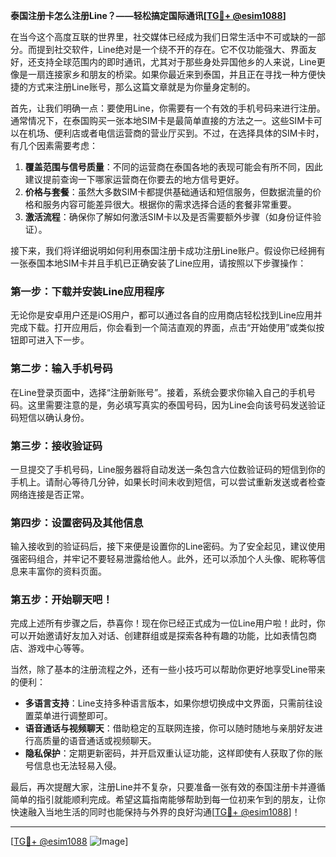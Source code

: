 **泰国注册卡怎么注册Line？——轻松搞定国际通讯[[TG💪+ @esim1088](https://t.me/s/esim1088)]**

在当今这个高度互联的世界里，社交媒体已经成为我们日常生活中不可或缺的一部分。而提到社交软件，Line绝对是一个绕不开的存在。它不仅功能强大、界面友好，还支持全球范围内的即时通讯，尤其对于那些身处异国他乡的人来说，Line更像是一扇连接家乡和朋友的桥梁。如果你最近来到泰国，并且正在寻找一种方便快捷的方式来注册Line账号，那么这篇文章就是为你量身定制的。

首先，让我们明确一点：要使用Line，你需要有一个有效的手机号码来进行注册。通常情况下，在泰国购买一张本地SIM卡是最简单直接的方法之一。这些SIM卡可以在机场、便利店或者电信运营商的营业厅买到。不过，在选择具体的SIM卡时，有几个因素需要考虑：

1. **覆盖范围与信号质量**：不同的运营商在泰国各地的表现可能会有所不同，因此建议提前查询一下哪家运营商在你要去的地方信号更好。
2. **价格与套餐**：虽然大多数SIM卡都提供基础通话和短信服务，但数据流量的价格和服务内容可能差异很大。根据你的需求选择合适的套餐非常重要。
3. **激活流程**：确保你了解如何激活SIM卡以及是否需要额外步骤（如身份证件验证）。

接下来，我们将详细说明如何利用泰国注册卡成功注册Line账户。假设你已经拥有一张泰国本地SIM卡并且手机已正确安装了Line应用，请按照以下步骤操作：

### 第一步：下载并安装Line应用程序
无论你是安卓用户还是iOS用户，都可以通过各自的应用商店轻松找到Line应用并完成下载。打开应用后，你会看到一个简洁直观的界面，点击“开始使用”或类似按钮即可进入下一步。

### 第二步：输入手机号码
在Line登录页面中，选择“注册新账号”。接着，系统会要求你输入自己的手机号码。这里需要注意的是，务必填写真实的泰国号码，因为Line会向该号码发送验证码短信以确认身份。

### 第三步：接收验证码
一旦提交了手机号码，Line服务器将自动发送一条包含六位数验证码的短信到你的手机上。请耐心等待几分钟，如果长时间未收到短信，可以尝试重新发送或者检查网络连接是否正常。

### 第四步：设置密码及其他信息
输入接收到的验证码后，接下来便是设置你的Line密码。为了安全起见，建议使用强密码组合，并牢记不要轻易泄露给他人。此外，还可以添加个人头像、昵称等信息来丰富你的资料页面。

### 第五步：开始聊天吧！
完成上述所有步骤之后，恭喜你！现在你已经正式成为一位Line用户啦！此时，你可以开始邀请好友加入对话、创建群组或是探索各种有趣的功能，比如表情包商店、游戏中心等等。

当然，除了基本的注册流程之外，还有一些小技巧可以帮助你更好地享受Line带来的便利：

- **多语言支持**：Line支持多种语言版本，如果你想切换成中文界面，只需前往设置菜单进行调整即可。
- **语音通话与视频聊天**：借助稳定的互联网连接，你可以随时随地与亲朋好友进行高质量的语音通话或视频聊天。
- **隐私保护**：定期更新密码，并开启双重认证功能，这样即使有人获取了你的账号信息也无法轻易入侵。

最后，再次提醒大家，注册Line并不复杂，只要准备一张有效的泰国注册卡并遵循简单的指引就能顺利完成。希望这篇指南能够帮助到每一位初来乍到的朋友，让你快速融入当地生活的同时也能保持与外界的良好沟通[[TG💪+ @esim1088](https://t.me/s/esim1088)]！

---

[[TG💪+ @esim1088](https://t.me/s/esim1088) ![Image](https://i.postimg.cc/4NQfJmqS/Snipaste-2025-05-13-00-14-12.png)]